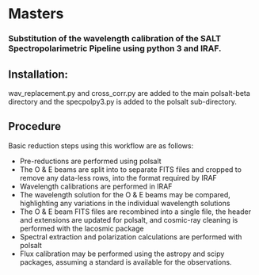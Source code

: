 # Masters
### Substitution of the wavelength calibration of the SALT Spectropolarimetric Pipeline using python 3 and IRAF.

## Installation:
wav_replacement.py and cross_corr.py are added to the main polsalt-beta directory and the specpolpy3.py is added to the polsalt sub-directory.

## Procedure
Basic reduction steps using this workflow are as follows:

  * Pre-reductions are performed using polsalt
  * The O & E beams are split into to separate FITS files and cropped to remove any data-less rows, into the format required by IRAF
  * Wavelength calibrations are performed in IRAF
  * The wavelength solution for the O & E beams may be compared, highlighting any variations in the individual wavelength solutions
  * The O & E beam FITS files are recombined into a single file, the header and extensions are updated for polsalt, and cosmic-ray cleaning is performed with the lacosmic package
  * Spectral extraction and polarization calculations are performed with polsalt
  * Flux calibration may be performed using the astropy and scipy packages, assuming a standard is available for the observations.

